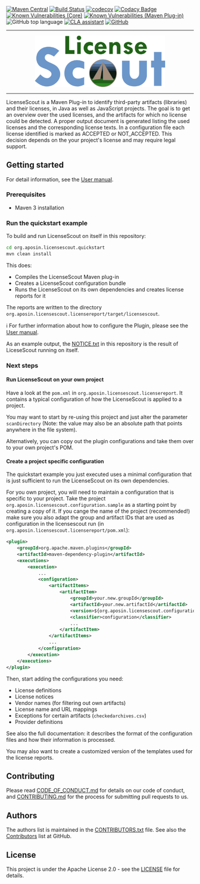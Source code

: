 [![Maven Central](https://img.shields.io/maven-central/v/org.aposin.licensescout/licensescout-maven-plugin.svg?label=Maven%20Central)](https://maven-badges.herokuapp.com/maven-central/org.aposin.licensescout/licensescout-maven-plugin)
[![Build Status](https://travis-ci.org/aposin/LicenseScout.svg?branch=master)](https://travis-ci.org/aposin/LicenseScout)
[![codecov](https://codecov.io/gh/aposin/LicenseScout/branch/master/graph/badge.svg)](https://codecov.io/gh/aposin/LicenseScout)
[![Codacy Badge](https://api.codacy.com/project/badge/Grade/68b073442bd540f4a0a0ca1b33e5181b)](https://www.codacy.com/app/aposin-bot/LicenseScout?utm_source=github.com&utm_medium=referral&utm_content=aposin/LicenseScout&utm_campaign=Badge_Grade)
[![Known Vulnerabilities (Core)](https://snyk.io/test/github/aposin/LicenseScout/badge.svg?targetFile=licensescout-core%2Fpom.xml)](https://snyk.io/test/github/aposin/LicenseScout?targetFile=licensescout-core%2Fpom.xml)
[![Known Vulnerabilities (Maven Plug-in)](https://snyk.io/test/github/aposin/LicenseScout/badge.svg?targetFile=licensescout-maven-plugin%2Fpom.xml)](https://snyk.io/test/github/aposin/LicenseScout?targetFile=licensescout-maven-plugin%2Fpom.xml)
![GitHub top language](https://img.shields.io/github/languages/top/aposin/LicenseScout.svg)
[![CLA assistant](https://cla-assistant.io/readme/badge/aposin/LicenseScout)](https://cla-assistant.io/aposin/LicenseScout)
[![GitHub](https://img.shields.io/github/license/aposin/LicenseScout.svg)](https://github.com/aposin/LicenseScout/blob/master/LICENSE)

---

<p align="center">
<img src="licensescout-documentation/images/png/LS_logo_with_text_green.png" width="350">
</p>

---

LicenseScout is a Maven Plug-in to identify third-party artifacts (libraries) and their licenses, in Java as well as JavaScript projects.
The goal is to get an overview over the used licenses, and the artifacts for which no license could be detected. A proper output document is generated listing the used licenses and the corresponding license texts. In a configuration file each license identified is marked as ACCEPTED or NOT_ACCEPTED. This decision depends on the your project's license and may require legal support.


## Getting started

For detail information, see the [User manual](licensescout-documentation/src/site/asciidoc/usermanual/usermanual.adoc).

### Prerequisites

* Maven 3 installation


### Run the quickstart example

To build and run LicenseScout on itself in this repository:

```bash
cd org.aposin.licensescout.quickstart
mvn clean install
```

This does:
* Compiles the LicenseScout Maven plug-in
* Creates a LicenseScout configuration bundle
* Runs the LicenseScout on its own dependencies and creates license reports for it

The reports are written to the directory `org.aposin.licensescout.licensereport/target/licensescout`.

:information_source: For further information about how to configure the Plugin, please see the [User manual](licensescout-documentation/src/site/asciidoc/usermanual/usermanual.adoc).

As an example output, the [NOTICE.txt](NOTICE.txt) in this repository is the result of LiceseScout running on itself.

### Next steps

#### Run LicenseScout on your own project

Have a look at the `pom.xml` in `org.aposin.licensescout.licensereport`. It contains a typical configuration of how the LicenseScout is applied to a project.

You may want to start by re-using this project and just alter the parameter `scanDirectory` (Note: the value may also be an absolute path that points anywhere in the file system).

Alternatively, you can copy out the plugin configurations and take them over to your own project's POM.

#### Create a project specific configuration

The quickstart example you just executed uses a minimal configuration
that is just sufficient to run the LicenseScout on its own dependencies.

For you own project, you will need to maintain a configuration that is specific to your project. Take the project `org.aposin.licensescout.configuration.sample` as a starting point by creating a copy of it. If you cange the name of the project (recommended!) make sure you also adapt the group and artifact IDs that are used as configuration in the licensescout run (in `org.aposin.licensescout.licensereport/pom.xml`):

```xml
<plugin>
	<groupId>org.apache.maven.plugins</groupId>
	<artifactId>maven-dependency-plugin</artifactId>
	<executions>
		<execution>
			...
			<configuration>
				<artifactItems>
					<artifactItem>
						<groupId>your.new.groupId</groupId>
						<artifactId>your.new.artifactId</artifactId>
						<version>${org.aposin.licensescout.configuration.version}</version>
						<classifier>configuration</classifier>
						...
					</artifactItem>
				</artifactItems>
				...
			</configuration>
		</execution>
	</executions>
</plugin>
```

Then, start adding the configurations you need:
* License definitions
* License notices
* Vendor names (for filtering out own artifacts)
* License name and URL mappings
* Exceptions for certain artifacts (`checkedarchives.csv`)
* Provider definitions

See also the full documentation: it describes the format of the configuration files and how their information is processed.

You may also want to create a customized version of the templates used for the license reports.

## Contributing

Please read [CODE_OF_CONDUCT.md](CODE_OF_CONDUCT.md) for details on our code of conduct, and [CONTRIBUTING.md](CONTRIBUTING.md) for the process for submitting pull requests to us.

## Authors

The authors list is maintained in the [CONTRIBUTORS.txt](CONTRIBUTORS.txt) file.
See also the [Contributors](https://github.com/aposin/LicenseScout/graphs/contributors) list at GitHub.

## License

This project is under the Apache License 2.0 - see the [LICENSE](LICENSE) file for details.  
